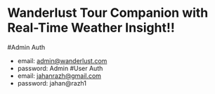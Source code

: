 # Wanderlust Tour Companion with Real-Time Weather Insight!!
#Admin Auth
- email: admin@wanderlust.com
- password: Admin
#User Auth
- email: jahanrazh@gmail.com
- password: jahan@razh1
